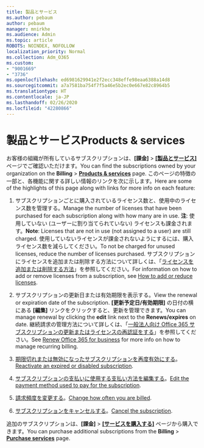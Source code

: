 ```yaml
---
title: 製品とサービス
ms.author: pebaum
author: pebaum
manager: mnirkhe
ms.audience: Admin
ms.topic: article
ROBOTS: NOINDEX, NOFOLLOW
localization_priority: Normal
ms.collection: Adm_O365
ms.custom:
- "9001669"
- "3736"
ms.openlocfilehash: ed6981629941e2f2ecc348effe98eaa6388a14d8
ms.sourcegitcommit: a7a7581ba754f7f5a46e5b2ec0e667e82c8964b5
ms.translationtype: HT
ms.contentlocale: ja-JP
ms.lasthandoff: 02/26/2020
ms.locfileid: "42280866"
---
```

# <a name="products--services"></a><span data-ttu-id="a6f14-102">製品とサービス</span><span class="sxs-lookup"><span data-stu-id="a6f14-102">Products & services</span></span>

<span data-ttu-id="a6f14-103">お客様の組織が所有しているサブスクリプションは、**[課金]** > [**[製品とサービス]**](https://go.microsoft.com/fwlink/p/?linkid=842054) ページでご確認いただけます。</span><span class="sxs-lookup"><span data-stu-id="a6f14-103">You can find the subscriptions owned by your organization on the **Billing** > [**Products & services**](https://go.microsoft.com/fwlink/p/?linkid=842054) page.</span></span> <span data-ttu-id="a6f14-104">このページの特徴の一部と、各機能に関する詳しい情報のリンクを次に示します。</span><span class="sxs-lookup"><span data-stu-id="a6f14-104">Here are some of the highlights of this page along with links for more info on each feature:</span></span>

1. <span data-ttu-id="a6f14-105">サブスクリプションごとに購入されているライセンス数と、使用中のライセンス数を管理する。</span><span class="sxs-lookup"><span data-stu-id="a6f14-105">Manage the number of licenses that have been purchased for each subscription along with how many are in use.</span></span>  <span data-ttu-id="a6f14-106">**注**: 使用していない (ユーザーに割り当てられていない) ライセンスも課金されます。</span><span class="sxs-lookup"><span data-stu-id="a6f14-106">**Note**: Licenses that are not in use (not assigned to a user) are still charged.</span></span>  <span data-ttu-id="a6f14-107">使用していないライセンスが課金されないようにするには、購入ライセンス数を減らしてください。</span><span class="sxs-lookup"><span data-stu-id="a6f14-107">To not be charged for unused licenses, reduce the number of licenses purchased.</span></span> <span data-ttu-id="a6f14-108">サブスクリプションにライセンスを追加または削除する方法について詳しくは、「[ライセンスを追加または削除する方法](https://docs.microsoft.com/alchemyinsights/how-to-add-or-reduce-licenses)」を参照してください。</span><span class="sxs-lookup"><span data-stu-id="a6f14-108">For information on how to add or remove licenses from a subscription, see [How to add or reduce licenses](https://docs.microsoft.com/alchemyinsights/how-to-add-or-reduce-licenses).</span></span>

2. <span data-ttu-id="a6f14-109">サブスクリプションの更新日または有効期限を表示する。</span><span class="sxs-lookup"><span data-stu-id="a6f14-109">View the renewal or expiration date of the subscription.</span></span>  <span data-ttu-id="a6f14-110">**[更新予定日/有効期限]** の日付の横にある **[編集]** リンクをクリックすると、更新を管理できます。</span><span class="sxs-lookup"><span data-stu-id="a6f14-110">You can manage renewal by clicking the **edit** link next to the **Renews/expires** on date.</span></span>  <span data-ttu-id="a6f14-111">継続請求の管理方法について詳しくは、「[一般法人向け Office 365 サブスクリプションの更新またはライセンスの再認証をする](https://go.microsoft.com/fwlink/?linkid=2119216)」を参照してください。</span><span class="sxs-lookup"><span data-stu-id="a6f14-111">See [Renew Office 365 for business](https://go.microsoft.com/fwlink/?linkid=2119216) for more info on how to manage recurring billing.</span></span>

3. <span data-ttu-id="a6f14-112">[期限切れまたは無効になったサブスクリプションを再度有効にする](https://go.microsoft.com/fwlink/?linkid=2117519)。</span><span class="sxs-lookup"><span data-stu-id="a6f14-112">[Reactivate an expired or disabled subscription](https://go.microsoft.com/fwlink/?linkid=2117519).</span></span>

4. <span data-ttu-id="a6f14-113">[サブスクリプションの支払いに使用する支払い方法を編集する](https://go.microsoft.com/fwlink/?linkid=2117167)。</span><span class="sxs-lookup"><span data-stu-id="a6f14-113">[Edit the payment method used to pay for the subscription](https://go.microsoft.com/fwlink/?linkid=2117167).</span></span>

5. <span data-ttu-id="a6f14-114">[請求頻度を変更する](https://go.microsoft.com/fwlink/?linkid=2119112)。</span><span class="sxs-lookup"><span data-stu-id="a6f14-114">[Change how often you are billed](https://go.microsoft.com/fwlink/?linkid=2119112).</span></span>

6. <span data-ttu-id="a6f14-115">[サブスクリプションをキャンセルする](https://go.microsoft.com/fwlink/?linkid=2119113)。</span><span class="sxs-lookup"><span data-stu-id="a6f14-115">[Cancel the subscription](https://go.microsoft.com/fwlink/?linkid=2119113).</span></span>

<span data-ttu-id="a6f14-116">追加のサブスクリプションは、**[課金]** > [**[サービスを購入する]**](https://go.microsoft.com/fwlink/p/?linkid=868433) ページから購入できます。</span><span class="sxs-lookup"><span data-stu-id="a6f14-116">You can purchase additional subscriptions from the **Billing** > [**Purchase services**](https://go.microsoft.com/fwlink/p/?linkid=868433) page.</span></span>
